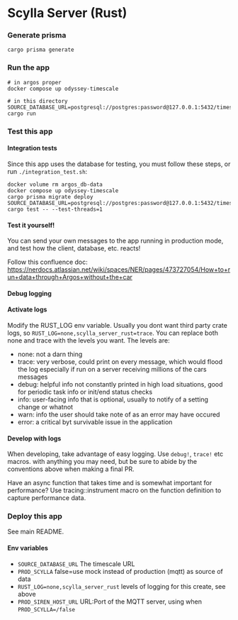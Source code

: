 # Scylla Server (Rust)


### Generate prisma

```
cargo prisma generate
```

### Run the app

```
# in argos proper
docker compose up odyssey-timescale
```

```
# in this directory
SOURCE_DATABASE_URL=postgresql://postgres:password@127.0.0.1:5432/timescaledb cargo run
```

### Test this app


#### Integration tests

Since this app uses the database for testing, you must follow these steps, or run `./integration_test.sh`:
```
docker volume rm argos_db-data
docker compose up odyssey-timescale
cargo prisma migrate deploy
SOURCE_DATABASE_URL=postgresql://postgres:password@127.0.0.1:5432/timescaledb cargo test -- --test-threads=1
```

#### Test it yourself!

You can send your own messages to the app running in production mode, and test how the client, database, etc. reacts!

Follow this confluence doc: https://nerdocs.atlassian.net/wiki/spaces/NER/pages/473727054/How+to+run+data+through+Argos+without+the+car

#### Debug logging

#### Activate logs
Modify the RUST_LOG env variable.  Usually you dont want third party crate logs, so `RUST_LOG=none,scylla_server_rust=trace`.  You can replace both none and trace with the levels you want.  The levels are:
- none: not a darn thing
- trace: very verbose, could print on every message, which would flood the log especially if run on a server receiving millions of the cars messages
- debug: helpful info not constantly printed in high load situations, good for periodic task info or init/end status checks
- info: user-facing info that is optional, usually to notify of a setting change or whatnot
- warn: info the user should take note of as an error may have occured
- error: a critical byt survivable issue in the application

#### Develop with logs

When developing, take advantage of easy logging.  Use `debug!`, `trace!` etc macros. with anything you may need, but be sure to abide by the conventions above when making a final PR.

Have an async function that takes time and is somewhat important for performance?  Use tracing::instrument macro on the function definition to capture performance data.



### Deploy this app

See main README.


#### Env variables

- `SOURCE_DATABASE_URL` The timescale URL
- `PROD_SCYLLA` false=use mock instead of production (mqtt) as source of data
- `RUST_LOG=none,scylla_server_rust` levels of logging for this create, see above
- `PROD_SIREN_HOST_URL` URL:Port of the MQTT server, using when `PROD_SCYLLA=/false`
